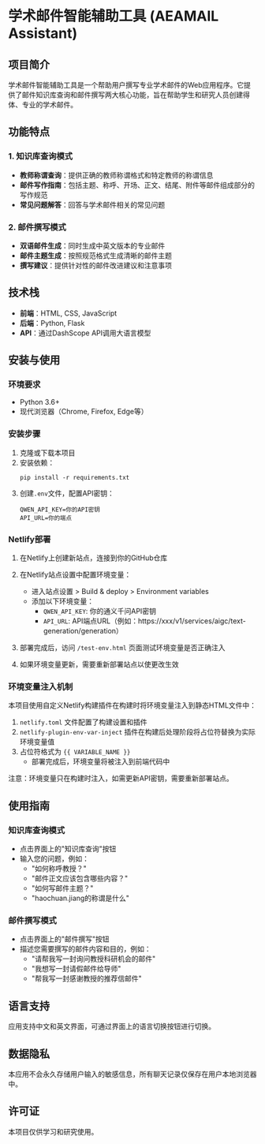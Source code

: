 # 学术邮件智能辅助工具 (AEAMAIL Assistant)

## 项目简介

学术邮件智能辅助工具是一个帮助用户撰写专业学术邮件的Web应用程序。它提供了邮件知识库查询和邮件撰写两大核心功能，旨在帮助学生和研究人员创建得体、专业的学术邮件。

## 功能特点

### 1. 知识库查询模式
- **教师称谓查询**：提供正确的教师称谓格式和特定教师的称谓信息
- **邮件写作指南**：包括主题、称呼、开场、正文、结尾、附件等邮件组成部分的写作规范
- **常见问题解答**：回答与学术邮件相关的常见问题

### 2. 邮件撰写模式
- **双语邮件生成**：同时生成中英文版本的专业邮件
- **邮件主题生成**：按照规范格式生成清晰的邮件主题
- **撰写建议**：提供针对性的邮件改进建议和注意事项

## 技术栈

- **前端**：HTML, CSS, JavaScript
- **后端**：Python, Flask
- **API**：通过DashScope API调用大语言模型

## 安装与使用

### 环境要求
- Python 3.6+
- 现代浏览器（Chrome, Firefox, Edge等）

### 安装步骤

1. 克隆或下载本项目
2. 安装依赖：
   ```
   pip install -r requirements.txt
   ```
3. 创建`.env`文件，配置API密钥：
   ```
   QWEN_API_KEY=你的API密钥
   API_URL=你的端点
   ```

### Netlify部署

1. 在Netlify上创建新站点，连接到你的GitHub仓库

2. 在Netlify站点设置中配置环境变量：
   - 进入站点设置 > Build & deploy > Environment variables
   - 添加以下环境变量：
     - `QWEN_API_KEY`: 你的通义千问API密钥
      - `API_URL`: API端点URL（例如：https://xxx/v1/services/aigc/text-generation/generation）

3. 部署完成后，访问 `/test-env.html` 页面测试环境变量是否正确注入

4. 如果环境变量更新，需要重新部署站点以使更改生效

### 环境变量注入机制

本项目使用自定义Netlify构建插件在构建时将环境变量注入到静态HTML文件中：

1. `netlify.toml` 文件配置了构建设置和插件
2. `netlify-plugin-env-var-inject` 插件在构建后处理阶段将占位符替换为实际环境变量值
3. 占位符格式为 `{{ VARIABLE_NAME }}`
   - 部署完成后，环境变量将被注入到前端代码中

注意：环境变量只在构建时注入，如需更新API密钥，需要重新部署站点。

## 使用指南

### 知识库查询模式
- 点击界面上的"知识库查询"按钮
- 输入您的问题，例如：
  - "如何称呼教授？"
  - "邮件正文应该包含哪些内容？"
  - "如何写邮件主题？"
  - "haochuan.jiang的称谓是什么"

### 邮件撰写模式
- 点击界面上的"邮件撰写"按钮
- 描述您需要撰写的邮件内容和目的，例如：
  - "请帮我写一封询问教授科研机会的邮件"
  - "我想写一封请假邮件给导师"
  - "帮我写一封感谢教授的推荐信邮件"

## 语言支持

应用支持中文和英文界面，可通过界面上的语言切换按钮进行切换。

## 数据隐私

本应用不会永久存储用户输入的敏感信息，所有聊天记录仅保存在用户本地浏览器中。

## 许可证

本项目仅供学习和研究使用。